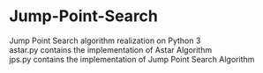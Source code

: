 # Jump-Point-Search
Jump Point Search algorithm realization on Python 3 <br />
astar.py contains the implementation of Astar Algorithm <br />
jps.py contains the implementation of Jump Point Search Algorithm <br />
